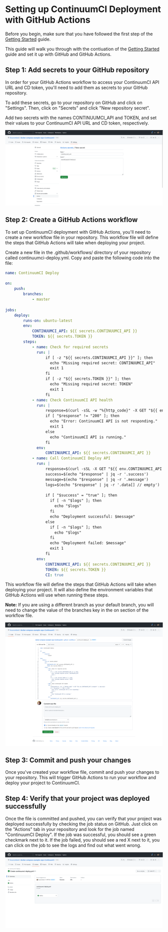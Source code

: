 # Setting up ContinuumCI Deployment with GitHub Actions

Before you begin, make sure that you have followed the first step of the [Getting Started](./README.md) guide.

This guide will walk you through with the contiuation of the [Getting Started](./README.md) guide and set it up with GitHub and GitHub Actions.

## Step 1: Add secrets to your GitHub repository

In order for your GitHub Actions workflow to access your ContinuumCI API URL and CD token, you'll need to add them as secrets to your GitHub repository.

To add these secrets, go to your repository on GitHub and click on "Settings". Then, click on "Secrets" and click "New repository secret".

Add two secrets with the names CONTINUUMCI_API and TOKEN, and set their values to your ContinuumCI API URL and CD token, respectively.

![createSecretGitHub](images/github/createSecretGitHub.png)

## Step 2: Create a GitHub Actions workflow

To set up ContinuumCI deployment with GitHub Actions, you'll need to create a new workflow file in your repository. This workflow file will define the steps that GitHub Actions will take when deploying your project.

Create a new file in the .github/workflows/ directory of your repository called continuumci-deploy.yml. Copy and paste the following code into the file:

```yaml
name: ContinuumCI Deploy

on:
    push:
        branches:
            - master

jobs:
    deploy:
        runs-on: ubuntu-latest
        env:
            CONTINUUMCI_API: ${{ secrets.CONTINUUMCI_API }}
            TOKEN: ${{ secrets.TOKEN }}
        steps:
            - name: Check for required secrets
              run: |
                  if [ -z "${{ secrets.CONTINUUMCI_API }}" ]; then
                    echo "Missing required secret: CONTINUUMCI_API"
                    exit 1
                  fi
                  if [ -z "${{ secrets.TOKEN }}" ]; then
                    echo "Missing required secret: TOKEN"
                    exit 1
                  fi
            - name: Check ContinuumCI API health
              run: |
                  response=$(curl -sSL -w "%{http_code}" -X GET "${{ env.CONTINUUMCI_API }}/health" -o /dev/null)
                  if [ "$response" != "200" ]; then
                    echo "Error: ContinuumCI API is not responding."
                    exit 1
                  else
                    echo "ContinuumCI API is running."
                  fi
              env:
                  CONTINUUMCI_API: ${{ secrets.CONTINUUMCI_API }}
            - name: Call ContinuumCI Deploy API
              run: |
                  response=$(curl -sSL -X GET "${{ env.CONTINUUMCI_API }}/projects/cdDeploy/${{ env.TOKEN }}")
                  success=$(echo "$response" | jq -r '.success')
                  message=$(echo "$response" | jq -r '.message')
                  logs=$(echo "$response" | jq -r '.data[] // empty')

                  if [ "$success" = "true" ]; then
                    if [ -n "$logs" ]; then
                      echo "$logs"
                    fi
                    echo "Deployment successful: $message"
                  else
                    if [ -n "$logs" ]; then
                      echo "$logs"
                    fi
                    echo "Deployment failed: $message"
                    exit 1
                  fi
              env:
                  CONTINUUMCI_API: ${{ secrets.CONTINUUMCI_API }}
                  TOKEN: ${{ secrets.TOKEN }}
                  CI: true
```

This workflow file will define the steps that GitHub Actions will take when deploying your project. It will also define the environment variables that GitHub Actions will use when running these steps.

**Note:** If you are using a different branch as your default branch, you will need to change the value of the branches key in the on section of the workflow file.

![createActionsFile](images/github/createActionsFile.png)

## Step 3: Commit and push your changes

Once you've created your workflow file, commit and push your changes to your repository. This will trigger GitHub Actions to run your workflow and deploy your project to ContinuumCI.

## Step 4: Verify that your project was deployed successfully

Once the file is committed and pushed, you can verify that your project was deployed successfully by checking the job status on GitHub. Just click on the "Actions" tab in your repository and look for the job named "ContinuumCI Deploy". If the job was successful, you should see a green checkmark next to it. If the job failed, you should see a red X next to it, you can click on the job to see the logs and find out what went wrong.

![jobStatus](images/github/jobStatus.png)
